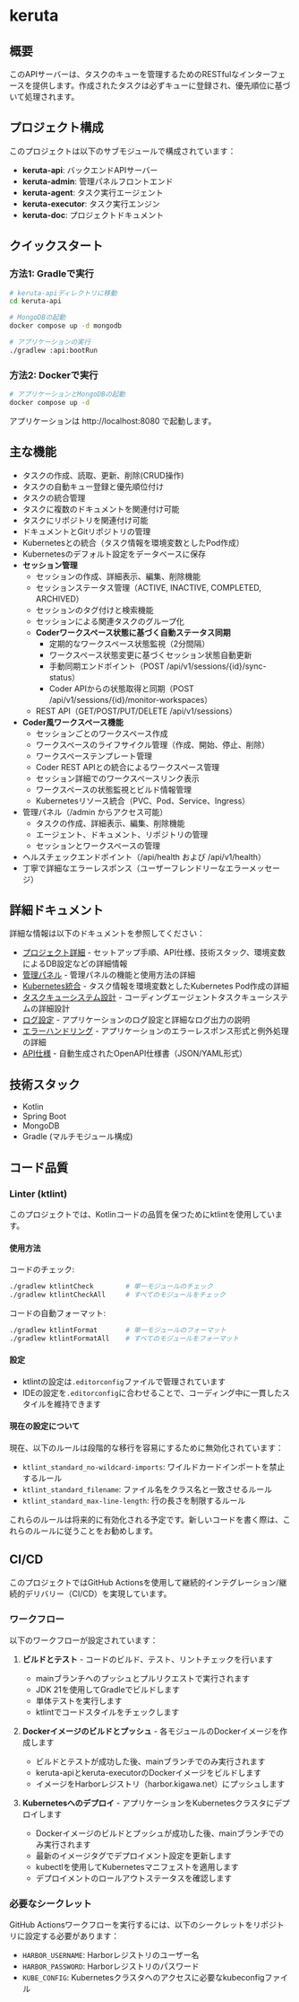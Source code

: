 # keruta

## 概要

このAPIサーバーは、タスクのキューを管理するためのRESTfulなインターフェースを提供します。作成されたタスクは必ずキューに登録され、優先順位に基づいて処理されます。

## プロジェクト構成

このプロジェクトは以下のサブモジュールで構成されています：

- **keruta-api**: バックエンドAPIサーバー
- **keruta-admin**: 管理パネルフロントエンド
- **keruta-agent**: タスク実行エージェント
- **keruta-executor**: タスク実行エンジン
- **keruta-doc**: プロジェクトドキュメント

## クイックスタート

### 方法1: Gradleで実行

```bash
# keruta-apiディレクトリに移動
cd keruta-api

# MongoDBの起動
docker compose up -d mongodb

# アプリケーションの実行
./gradlew :api:bootRun
```

### 方法2: Dockerで実行

```bash
# アプリケーションとMongoDBの起動
docker compose up -d
```

アプリケーションは http://localhost:8080 で起動します。

## 主な機能

- タスクの作成、読取、更新、削除(CRUD操作)
- タスクの自動キュー登録と優先順位付け
- タスクの統合管理
- タスクに複数のドキュメントを関連付け可能
- タスクにリポジトリを関連付け可能
- ドキュメントとGitリポジトリの管理
- Kubernetesとの統合（タスク情報を環境変数としたPod作成）
- Kubernetesのデフォルト設定をデータベースに保存
- **セッション管理**
  - セッションの作成、詳細表示、編集、削除機能
  - セッションステータス管理（ACTIVE, INACTIVE, COMPLETED, ARCHIVED）
  - セッションのタグ付けと検索機能
  - セッションによる関連タスクのグループ化
  - **Coderワークスペース状態に基づく自動ステータス同期**
    - 定期的なワークスペース状態監視（2分間隔）
    - ワークスペース状態変更に基づくセッション状態自動更新
    - 手動同期エンドポイント（POST /api/v1/sessions/{id}/sync-status）
    - Coder APIからの状態取得と同期（POST /api/v1/sessions/{id}/monitor-workspaces）
  - REST API（GET/POST/PUT/DELETE /api/v1/sessions）
- **Coder風ワークスペース機能**
  - セッションごとのワークスペース作成
  - ワークスペースのライフサイクル管理（作成、開始、停止、削除）
  - ワークスペーステンプレート管理
  - Coder REST APIとの統合によるワークスペース管理
  - セッション詳細でのワークスペースリンク表示
  - ワークスペースの状態監視とビルド情報管理
  - Kubernetesリソース統合（PVC、Pod、Service、Ingress）
- 管理パネル（/admin からアクセス可能）
  - タスクの作成、詳細表示、編集、削除機能
  - エージェント、ドキュメント、リポジトリの管理
  - セッションとワークスペースの管理
- ヘルスチェックエンドポイント（/api/health および /api/v1/health）
- 丁寧で詳細なエラーレスポンス（ユーザーフレンドリーなエラーメッセージ）

## 詳細ドキュメント

詳細な情報は以下のドキュメントを参照してください：

- [プロジェクト詳細](keruta-doc/keruta/project_details.md) - セットアップ手順、API仕様、技術スタック、環境変数によるDB設定などの詳細情報
- [管理パネル](keruta-doc/keruta/admin_panel.md) - 管理パネルの機能と使用方法の詳細
- [Kubernetes統合](keruta-doc/keruta/kubernetes_integration.md) - タスク情報を環境変数としたKubernetes Pod作成の詳細
- [タスクキューシステム設計](keruta-doc/keruta/task_queue_system_design.md) - コーディングエージェントタスクキューシステムの詳細設計
- [ログ設定](keruta-doc/keruta/misc/logging.md) - アプリケーションのログ設定と詳細なログ出力の説明
- [エラーハンドリング](keruta-doc/keruta/misc/error_handling.md) - アプリケーションのエラーレスポンス形式と例外処理の詳細
- [API仕様](keruta-doc/common/apiSpec) - 自動生成されたOpenAPI仕様書（JSON/YAML形式）

## 技術スタック

- Kotlin
- Spring Boot
- MongoDB
- Gradle (マルチモジュール構成)

## コード品質

### Linter (ktlint)

このプロジェクトでは、Kotlinコードの品質を保つためにktlintを使用しています。

#### 使用方法

コードのチェック:
```bash
./gradlew ktlintCheck        # 単一モジュールのチェック
./gradlew ktlintCheckAll     # すべてのモジュールをチェック
```

コードの自動フォーマット:
```bash
./gradlew ktlintFormat       # 単一モジュールのフォーマット
./gradlew ktlintFormatAll    # すべてのモジュールをフォーマット
```

#### 設定

- ktlintの設定は`.editorconfig`ファイルで管理されています
- IDEの設定を`.editorconfig`に合わせることで、コーディング中に一貫したスタイルを維持できます

#### 現在の設定について

現在、以下のルールは段階的な移行を容易にするために無効化されています：
- `ktlint_standard_no-wildcard-imports`: ワイルドカードインポートを禁止するルール
- `ktlint_standard_filename`: ファイル名をクラス名と一致させるルール
- `ktlint_standard_max-line-length`: 行の長さを制限するルール

これらのルールは将来的に有効化される予定です。新しいコードを書く際は、これらのルールに従うことをお勧めします。

## CI/CD

このプロジェクトではGitHub Actionsを使用して継続的インテグレーション/継続的デリバリー（CI/CD）を実現しています。

### ワークフロー

以下のワークフローが設定されています：

1. **ビルドとテスト** - コードのビルド、テスト、リントチェックを行います
   - mainブランチへのプッシュとプルリクエストで実行されます
   - JDK 21を使用してGradleでビルドします
   - 単体テストを実行します
   - ktlintでコードスタイルをチェックします

2. **Dockerイメージのビルドとプッシュ** - 各モジュールのDockerイメージを作成します
   - ビルドとテストが成功した後、mainブランチでのみ実行されます
   - keruta-apiとkeruta-executorのDockerイメージをビルドします
   - イメージをHarborレジストリ（harbor.kigawa.net）にプッシュします

3. **Kubernetesへのデプロイ** - アプリケーションをKubernetesクラスタにデプロイします
   - Dockerイメージのビルドとプッシュが成功した後、mainブランチでのみ実行されます
   - 最新のイメージタグでデプロイメント設定を更新します
   - kubectlを使用してKubernetesマニフェストを適用します
   - デプロイメントのロールアウトステータスを確認します

### 必要なシークレット

GitHub Actionsワークフローを実行するには、以下のシークレットをリポジトリに設定する必要があります：

- `HARBOR_USERNAME`: Harborレジストリのユーザー名
- `HARBOR_PASSWORD`: Harborレジストリのパスワード
- `KUBE_CONFIG`: Kubernetesクラスタへのアクセスに必要なkubeconfigファイル
